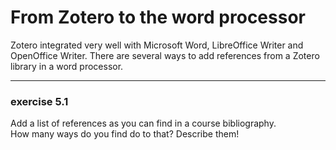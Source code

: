 # From Zotero to the word processor

Zotero integrated very well with Microsoft Word, LibreOffice Writer and OpenOffice Writer.
There are several ways to add references from a Zotero library in a word processor.

---
### exercise 5.1   
Add a list of references as you can find in a course bibliography.   
How many ways do you find do to that? Describe them!


